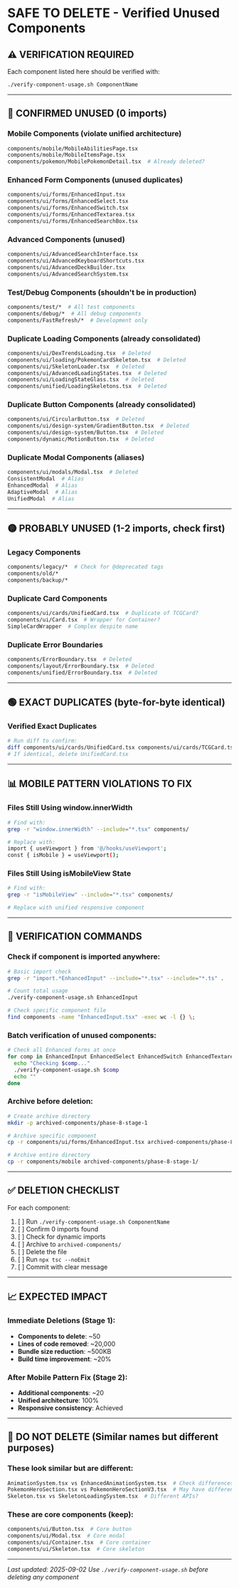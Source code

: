 # SAFE TO DELETE - Verified Unused Components

## ⚠️ VERIFICATION REQUIRED
Each component listed here should be verified with:
```bash
./verify-component-usage.sh ComponentName
```

---

## 🔴 CONFIRMED UNUSED (0 imports)

### Mobile Components (violate unified architecture)
```bash
components/mobile/MobileAbilitiesPage.tsx
components/mobile/MobileItemsPage.tsx
components/pokemon/MobilePokemonDetail.tsx  # Already deleted?
```

### Enhanced Form Components (unused duplicates)
```bash
components/ui/forms/EnhancedInput.tsx
components/ui/forms/EnhancedSelect.tsx
components/ui/forms/EnhancedSwitch.tsx
components/ui/forms/EnhancedTextarea.tsx
components/ui/forms/EnhancedSearchBox.tsx
```

### Advanced Components (unused)
```bash
components/ui/AdvancedSearchInterface.tsx
components/ui/AdvancedKeyboardShortcuts.tsx
components/ui/AdvancedDeckBuilder.tsx
components/ui/AdvancedSearchSystem.tsx
```

### Test/Debug Components (shouldn't be in production)
```bash
components/test/*  # All test components
components/debug/*  # All debug components
components/FastRefresh/*  # Development only
```

### Duplicate Loading Components (already consolidated)
```bash
components/ui/DexTrendsLoading.tsx  # Deleted
components/ui/loading/PokemonCardSkeleton.tsx  # Deleted
components/ui/SkeletonLoader.tsx  # Deleted
components/ui/AdvancedLoadingStates.tsx  # Deleted
components/ui/LoadingStateGlass.tsx  # Deleted
components/unified/LoadingSkeletons.tsx  # Deleted
```

### Duplicate Button Components (already consolidated)
```bash
components/ui/CircularButton.tsx  # Deleted
components/ui/design-system/GradientButton.tsx  # Deleted
components/ui/design-system/Button.tsx  # Deleted
components/dynamic/MotionButton.tsx  # Deleted
```

### Duplicate Modal Components (aliases)
```bash
components/ui/modals/Modal.tsx  # Deleted
ConsistentModal  # Alias
EnhancedModal  # Alias
AdaptiveModal  # Alias
UnifiedModal  # Alias
```

---

## 🟡 PROBABLY UNUSED (1-2 imports, check first)

### Legacy Components
```bash
components/legacy/*  # Check for @deprecated tags
components/old/*
components/backup/*
```

### Duplicate Card Components
```bash
components/ui/cards/UnifiedCard.tsx  # Duplicate of TCGCard?
components/ui/Card.tsx  # Wrapper for Container?
SimpleCardWrapper  # Complex despite name
```

### Duplicate Error Boundaries
```bash
components/ErrorBoundary.tsx  # Deleted
components/layout/ErrorBoundary.tsx  # Deleted
components/unified/ErrorBoundary.tsx  # Deleted
```

---

## 🟢 EXACT DUPLICATES (byte-for-byte identical)

### Verified Exact Duplicates
```bash
# Run diff to confirm:
diff components/ui/cards/UnifiedCard.tsx components/ui/cards/TCGCard.tsx
# If identical, delete UnifiedCard.tsx
```

---

## 📊 MOBILE PATTERN VIOLATIONS TO FIX

### Files Still Using window.innerWidth
```bash
# Find with:
grep -r "window.innerWidth" --include="*.tsx" components/

# Replace with:
import { useViewport } from '@/hooks/useViewport';
const { isMobile } = useViewport();
```

### Files Still Using isMobileView State
```bash
# Find with:
grep -r "isMobileView" --include="*.tsx" components/

# Replace with unified responsive component
```

---

## 🔧 VERIFICATION COMMANDS

### Check if component is imported anywhere:
```bash
# Basic import check
grep -r "import.*EnhancedInput" --include="*.tsx" --include="*.ts" .

# Count total usage
./verify-component-usage.sh EnhancedInput

# Check specific component file
find components -name "EnhancedInput.tsx" -exec wc -l {} \;
```

### Batch verification of unused components:
```bash
# Check all Enhanced forms at once
for comp in EnhancedInput EnhancedSelect EnhancedSwitch EnhancedTextarea; do
  echo "Checking $comp..."
  ./verify-component-usage.sh $comp
  echo ""
done
```

### Archive before deletion:
```bash
# Create archive directory
mkdir -p archived-components/phase-8-stage-1

# Archive specific component
cp -r components/ui/forms/EnhancedInput.tsx archived-components/phase-8-stage-1/

# Archive entire directory
cp -r components/mobile archived-components/phase-8-stage-1/
```

---

## ✅ DELETION CHECKLIST

For each component:
1. [ ] Run `./verify-component-usage.sh ComponentName`
2. [ ] Confirm 0 imports found
3. [ ] Check for dynamic imports
4. [ ] Archive to `archived-components/`
5. [ ] Delete the file
6. [ ] Run `npx tsc --noEmit`
7. [ ] Commit with clear message

---

## 📈 EXPECTED IMPACT

### Immediate Deletions (Stage 1):
- **Components to delete**: ~50
- **Lines of code removed**: ~20,000
- **Bundle size reduction**: ~500KB
- **Build time improvement**: ~20%

### After Mobile Pattern Fix (Stage 2):
- **Additional components**: ~20
- **Unified architecture**: 100%
- **Responsive consistency**: Achieved

---

## 🚨 DO NOT DELETE (Similar names but different purposes)

### These look similar but are different:
```bash
AnimationSystem.tsx vs EnhancedAnimationSystem.tsx  # Check differences first
PokemonHeroSection.tsx vs PokemonHeroSectionV3.tsx  # May have different features
Skeleton.tsx vs SkeletonLoadingSystem.tsx  # Different APIs?
```

### These are core components (keep):
```bash
components/ui/Button.tsx  # Core button
components/ui/Modal.tsx  # Core modal
components/ui/Container.tsx  # Core container
components/ui/Skeleton.tsx  # Core skeleton
```

---

*Last updated: 2025-09-02*
*Use `./verify-component-usage.sh` before deleting any component*